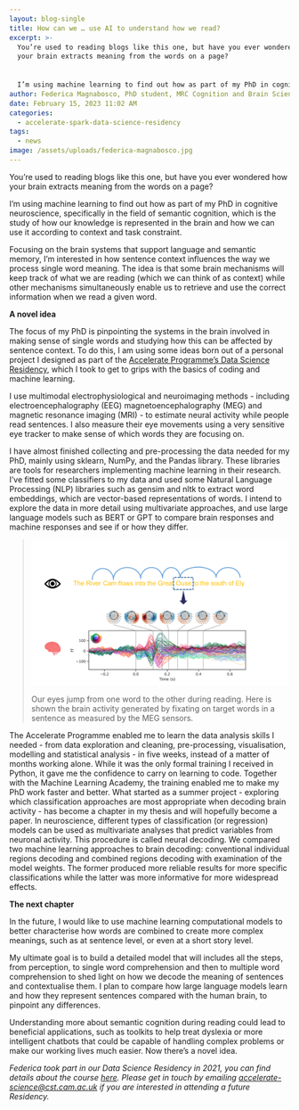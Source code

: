 ```yaml
---
layout: blog-single
title: How can we … use AI to understand how we read?
excerpt: >-
  You’re used to reading blogs like this one, but have you ever wondered how
  your brain extracts meaning from the words on a page? 


  I’m using machine learning to find out how as part of my PhD in cognitive neuroscience, specifically in the field of semantic cognition, which is the study of how our knowledge is represented in the brain and how we can use it according to context and task constraint. 
author: Federica Magnabosco, PhD student, MRC Cognition and Brain Sciences Unit
date: February 15, 2023 11:02 AM
categories:
  - accelerate-spark-data-science-residency
tags:
  - news
image: /assets/uploads/federica-magnabosco.jpg
---
```

You’re used to reading blogs like this one, but have you ever wondered how your brain extracts meaning from the words on a page? 

I’m using machine learning to find out how as part of my PhD in cognitive neuroscience, specifically in the field of semantic cognition, which is the study of how our knowledge is represented in the brain and how we can use it according to context and task constraint. 

Focusing on the brain systems that support language and semantic memory, I’m interested in how sentence context influences the way we process single word meaning. The idea is that some brain mechanisms will keep track of what we are reading (which we can think of as context) while other mechanisms simultaneously enable us to retrieve and use the correct information when we read a given word. 

**A novel idea**

The focus of my PhD is pinpointing the systems in the brain involved in making sense of single words and studying how this can be affected by sentence context. To do this, I am using some ideas born out of a personal project I designed as part of the [Accelerate Programme’s Data Science Residency](https://acceleratescience.github.io/resources/introducing-data-science-for-science.html), which I took to get to grips with the basics of coding and machine learning. 

I use multimodal electrophysiological and neuroimaging methods - including electroencephalography (EEG) magnetoencephalography (MEG) and magnetic resonance imaging (MRI) - to estimate neural activity while people read sentences. I also measure their eye movements using a very sensitive eye tracker to make sense of which words they are focusing on.

I have almost finished collecting and pre-processing the data needed for my PhD, mainly using sklearn, NumPy, and the Pandas library. These libraries are tools for researchers implementing machine learning in their research. I’ve fitted some classifiers to my data and used some Natural Language Processing (NLP) libraries such as gensim and nltk to extract word embeddings, which are vector-based representations of words. I intend to explore the data in more detail using multivariate approaches, and use large language models such as BERT or GPT to compare brain responses and machine responses and see if or how they differ.

> ![Our eyes jump from one word to the other during reading. Here is shown the brain activity generated by fixating on target words in a sentence as measured by the MEG sensors.](/assets/uploads/plot-federica-magnabosco-blog-resized.png "Our eyes jump from one word to the other during reading. Here is shown the brain activity generated by fixating on target words in a sentence as measured by the MEG sensors.")
>
> Our eyes jump from one word to the other during reading. Here is shown the brain activity generated by fixating on target words in a sentence as measured by the MEG sensors.

The Accelerate Programme enabled me to learn the data analysis skills I needed - from data exploration and cleaning, pre-processing, visualisation, modelling and statistical analysis - in five weeks, instead of a matter of months working alone. While it was the only formal training I received in Python, it gave me the confidence to carry on learning to code. Together with the Machine Learning Academy, the training enabled me to make my PhD work faster and better. What started as a summer project - exploring which classification approaches are most appropriate when decoding brain activity - has become a chapter in my thesis and will hopefully become a paper. In neuroscience, different types of classification (or regression) models can be used as multivariate analyses that predict variables from neuronal activity. This procedure is called neural decoding. We compared two machine learning approaches to brain decoding: conventional individual regions decoding and combined regions decoding with examination of the model weights. The former produced more reliable results for more specific classifications while the latter was more informative for more widespread effects.

**The next chapter**

In the future, I would like to use machine learning computational models to better characterise how words are combined to create more complex meanings, such as at sentence level, or even at a short story level. 

My ultimate goal is to build a detailed model that will includes all the steps, from perception, to single word comprehension and then to multiple word comprehension to shed light on how we decode the meaning of sentences and contextualise them. I plan to compare how large language models learn and how they represent sentences compared with the human brain, to pinpoint any differences.

Understanding more about semantic cognition during reading could lead to beneficial applications, such as toolkits to help treat dyslexia or more intelligent chatbots that could be capable of handling complex problems or make our working lives much easier. Now there’s a novel idea.

*F﻿ederica took part in our Data Science Residency in 2021, you can find details about the course [here](https://acceleratescience.github.io/resources/introducing-data-science-for-science.html). Please get in touch by emailing accelerate-science@cst.cam.ac.uk if you are interested in attending a future Residency.*